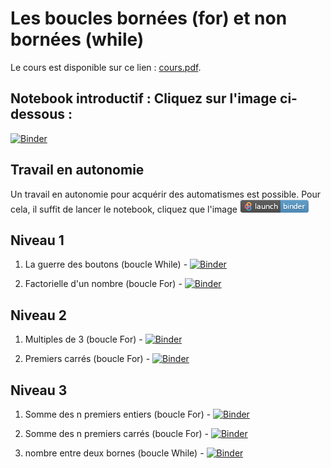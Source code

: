 # Les boucles bornées (for) et non bornées (while)

Le cours est disponible sur ce lien : [cours.pdf](cours-fonctions.pdf).



## Notebook introductif : Cliquez sur l'image ci-dessous : 

[![Binder](https://mybinder.org/badge_logo.svg)](https://mybinder.org/v2/gh/josedelamare/NSI/main?filepath=Premiere%2F11-boucles%2Fintroduction_boucles.ipynb)


## Travail en autonomie

Un travail en autonomie pour acquérir des automatismes est possible. Pour cela, il suffit de lancer le notebook, cliquez que l'image ![Binder](../../IMG/badge_logo.png)

## Niveau 1

1. La guerre des boutons (boucle While) - 
[![Binder](https://mybinder.org/badge_logo.svg)](https://mybinder.org/v2/gh/josedelamare/NSI/main?filepath=%2FPremiere%2F11-boucles%2FAutonomie%2Fguerre_boutons.ipynb)

2. Factorielle d'un nombre (boucle For) - 
[![Binder](https://mybinder.org/badge_logo.svg)](https://mybinder.org/v2/gh/josedelamare/NSI/main?filepath=%2FPremiere%2F11-boucles%2FAutonomie%2Ffactorielle.ipynb)


## Niveau 2

1. Multiples de 3 (boucle For) - 
[![Binder](https://mybinder.org/badge_logo.svg)](https://mybinder.org/v2/gh/josedelamare/NSI/main?filepath=%2FPremiere%2F11-boucles%2FAutonomie%2Fmultiples_3.ipynb)

2. Premiers carrés (boucle For) - 
[![Binder](https://mybinder.org/badge_logo.svg)](https://mybinder.org/v2/gh/josedelamare/NSI/main?filepath=%2FPremiere%2F11-boucles%2FAutonomie%2Fpremiers_carres.ipynb)


## Niveau 3

1. Somme des n premiers entiers (boucle For) - 
[![Binder](https://mybinder.org/badge_logo.svg)](https://mybinder.org/v2/gh/josedelamare/NSI/main?filepath=%2FPremiere%2F11-boucles%2FAutonomie%2Fsomme_entiers.ipynb)

2. Somme des n premiers carrés (boucle For) - 
[![Binder](https://mybinder.org/badge_logo.svg)](https://mybinder.org/v2/gh/josedelamare/NSI/main?filepath=%2FPremiere%2F11-boucles%2FAutonomie%2Fsomme_carres.ipynb)

3. nombre entre deux bornes (boucle While) - 
[![Binder](https://mybinder.org/badge_logo.svg)](https://mybinder.org/v2/gh/josedelamare/NSI/main?filepath=%2FPremiere%2F11-boucles%2FAutonomie%2Fbornes.ipynb)
